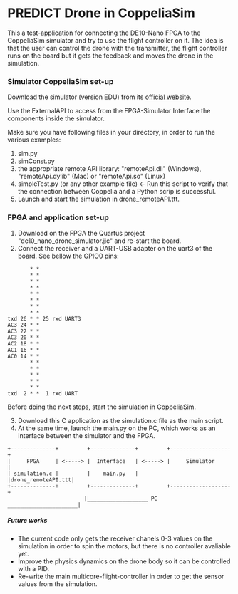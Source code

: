 # PREDICT Drone in CoppeliaSim #

This a test-application for connecting the DE10-Nano FPGA to the CoppeliaSim simulator and try to use the flight controller on it. The idea is that the user can control the drone with the transmitter, the flight controller runs on the board but it gets the feedback and moves the drone in the simulation.


### Simulator CoppeliaSim set-up ###

Download the simulator (version EDU) from its [official website](https://www.coppeliarobotics.com/downloads).

Use the ExternalAPI to access from the FPGA-Simulator Interface the components inside the simulator.

Make sure you have following files in your directory, in order to run the various examples:

1. sim.py
2. simConst.py
3. the appropriate remote API library: "remoteApi.dll" (Windows), "remoteApi.dylib" (Mac) or "remoteApi.so" (Linux)
4. simpleTest.py (or any other example file) <- Run this script to verify that the connection between Coppelia and a Python scrip is successful.
5. Launch and start the simulation in drone_remoteAPI.ttt.


### FPGA and application set-up ###

1. Download on the FPGA the Quartus project "de10_nano_drone_simulator.jic" and re-start the board.
2. Connect the receiver and a UART-USB adapter on the uart3 of the board. See bellow the GPIO0 pins:

```
       * *
       * *
       * *
       * *
       * *
       * *
       * *
       * *
txd 26 * * 25 rxd UART3
AC3 24 * *
AC3 22 * *
AC3 20 * *
AC2 18 * *
AC1 16 * *
AC0 14 * *
       * *
       * *
       * *
       * *  
       * *  
txd  2 * *  1 rxd UART
```

Before doing the next steps, start the simulation in CoppeliaSim.

3. Download this C application as the simulation.c file as the main script.
4. At the same time, launch the main.py on the PC, which works as an interface between the simulator and the FPGA.

```
+--------------+         +--------------+         +-------------------+
|     FPGA     | <-----> |  Interface   | <-----> |     Simulator     |
| simulation.c |         |    main.py   |         |drone_remoteAPI.ttt|
+--------------+         +--------------+         +-------------------+
                        |___________________ PC ______________________|
```


##### Future works #####

* The current code only gets the receiver chanels 0-3 values on the simulation in order to spin the motors, but there is no controller avaliable yet.
* Improve the physics dynamics on the drone body so it can be controlled with a PID.
* Re-write the main multicore-flight-controller in order to get the sensor values from the simulation.
